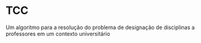# TCC
Um algoritmo para a resolução do problema de designação de disciplinas a professores em um contexto universitário
